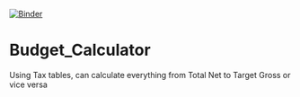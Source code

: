 [![Binder](https://mybinder.org/badge_logo.svg)](https://mybinder.org/v2/gh/OMBeau/Budget_Calculator/master)

# Budget_Calculator
Using Tax tables, can calculate everything from Total Net to Target Gross or vice versa 
